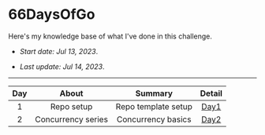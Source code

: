 # 66DaysOfGo

Here's my knowledge base of what I've done in this challenge.

* _Start date: Jul 13, 2023_.

* _Last update: Jul 14, 2023_.

---
**Day**|**About**|**Summary**|**Detail**
:-----:|:-----:|:-----:|:-----:
1|Repo setup|Repo template setup|[Day1](./week01/day01)
2|Concurrency series|Concurrency basics|[Day2](./week01/day02)
